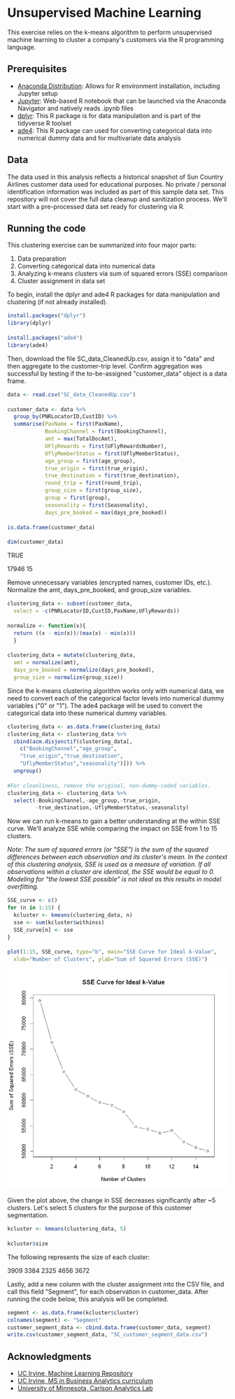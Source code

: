 # Unsupervised Machine Learning

This exercise relies on the k-means algorithm to perform unsupervised machine learning to cluster a company's customers via the R programming language.

## Prerequisites

* [Anaconda Distribution](https://www.anaconda.com/distribution/): Allows for R environment installation, including Jupyter setup
* [Jupyter](http://jupyter.org/): Web-based R notebook that can be launched via the Anaconda Navigator and natively reads .ipynb files
* [dplyr](https://dplyr.tidyverse.org/): This R package is for data manipulation and is part of the tidyverse R toolset
* [ade4](https://cran.r-project.org/web/packages/ade4/index.html): This R package can used for converting categorical data into numerical dummy data and for multivariate data analysis

## Data

The data used in this analysis reflects a historical snapshot of Sun Country Airlines customer data used for educational purposes. No private / personal identification information was included as part of this sample data set. This repository will not cover the full data cleanup and sanitization process. We'll start with a pre-processed data set ready for clustering via R. 

## Running the code

This clustering exercise can be summarized into four major parts:
  1. Data preparation
  2. Converting categorical data into numerical data
  3. Analyzing k-means clusters via sum of squared errors (SSE) comparison 
  4. Cluster assignment in data set

To begin, install the dplyr and ade4 R packages for data manipulation and clustering (if not already installed).

```R
install.packages("dplyr")
library(dplyr)

install.packages("ade4")
library(ade4)
```

Then, download the file SC_data_CleanedUp.csv, assign it to "data" and then aggregate to the customer-trip level. Confirm aggregation was successful by testing if the to-be-assigned "customer_data" object is a data frame.


```R
data <- read.csv("SC_data_CleanedUp.csv")

customer_data <- data %>% 
  group_by(PNRLocatorID,CustID) %>%
  summarise(PaxName = first(PaxName),
            BookingChannel = first(BookingChannel), 
            amt = max(TotalDocAmt), 
            UFlyRewards = first(UFlyRewardsNumber), 
            UflyMemberStatus = first(UflyMemberStatus), 
            age_group = first(age_group), 
            true_origin = first(true_origin), 
            true_destination = first(true_destination), 
            round_trip = first(round_trip), 
            group_size = first(group_size), 
            group = first(group), 
            seasonality = first(Seasonality), 
            days_pre_booked = max(days_pre_booked))

is.data.frame(customer_data)

dim(customer_data)
```

TRUE

17946  15

Remove unnecessary variables (encrypted names, customer IDs, etc.). Normalize the amt, days_pre_booked, and group_size variables.


```R
clustering_data <- subset(customer_data,
  select = -c(PNRLocatorID,CustID,PaxName,UFlyRewards))

normalize <- function(x){
  return ((x - min(x))/(max(x) - min(x)))
  }

clustering_data = mutate(clustering_data,
  amt = normalize(amt),
  days_pre_booked = normalize(days_pre_booked), 
  group_size = normalize(group_size))
```

Since the k-means clustering algorithm works only with numerical data, we need to convert each of the categorical factor levels into numerical dummy variables ("0" or "1"). The ade4 package will be used to convert the categorical data into these numerical dummy variables.


```R
clustering_data <- as.data.frame(clustering_data)
clustering_data <- clustering_data %>% 
  cbind(acm.disjonctif(clustering_data[,
    c("BookingChannel","age_group",
    "true_origin","true_destination",
    "UflyMemberStatus","seasonality")])) %>%
  ungroup()

#For cleanliness, remove the original, non-dummy-coded variables.
clustering_data <- clustering_data %>%
  select(-BookingChannel,-age_group,-true_origin,
         -true_destination,-UflyMemberStatus,-seasonality)
```

Now we can run k-means to gain a better understanding at the within SSE curve. We'll analyze SSE while comparing the impact on SSE from 1 to 15 clusters.

_Note: The sum of squared errors (or "SSE") is the sum of the squared differences between each observation and its cluster's mean. In the context of this clustering analysis, SSE is used as a measure of variation. If all observations within a cluster are identical, the SSE would be equal to 0. Modeling for "the lowest SSE possible" is not ideal as this results in model overfitting._


```R
SSE_curve <- c()
for (n in 1:15) {
  kcluster <- kmeans(clustering_data, n)
  sse <- sum(kcluster$withinss)
  SSE_curve[n] <- sse
}

plot(1:15, SSE_curve, type="b", main="SSE Curve for Ideal k-Value",
  xlab="Number of Clusters", ylab="Sum of Squared Errors (SSE)")
```


![png](output_9_0.png)


Given the plot above, the change in SSE decreases significantly after ~5 clusters. Let's select 5 clusters for the purpose of this customer segmentation.


```R
kcluster <- kmeans(clustering_data, 5)

kcluster$size
```

The following represents the size of each cluster:

3909  3384  2325  4656  3672

Lastly, add a new column with the cluster assignment into the CSV file, and call this field "Segment", for each observation in customer_data. After running the code below, this analysis will be completed.


```R
segment <- as.data.frame(kcluster$cluster)
colnames(segment) <- "Segment" 
customer_segment_data <- cbind.data.frame(customer_data, segment)
write.csv(customer_segment_data, "SC_customer_segment_data.csv")
```

## Acknowledgments

* [UC Irvine, Machine Learning Repository](https://archive.ics.uci.edu/ml/index.php)
* [UC Irvine, MS in Business Analytics curriculum](https://merage.uci.edu/programs/masters/master-science-business-analytics/curriculum.html)
* [University of Minnesota, Carlson Analytics Lab](https://carlsonschool.umn.edu/news/sun-country-airlines-engages-business-analytics-students-decode-data)
